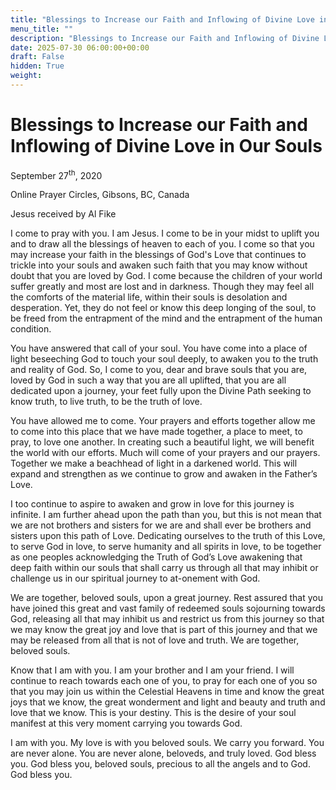```yaml
---
title: "Blessings to Increase our Faith and Inflowing of Divine Love in Our Souls"
menu_title: ""
description: "Blessings to Increase our Faith and Inflowing of Divine Love in Our Souls"
date: 2025-07-30 06:00:00+00:00
draft: False
hidden: True
weight:
---
```

# Blessings to Increase our Faith and Inflowing of Divine Love in Our Souls

September 27<sup>th</sup>, 2020

Online Prayer Circles, Gibsons, BC, Canada

Jesus received by Al Fike

I come to pray with you. I am Jesus. I come to be in your midst to uplift you and to draw all the blessings of heaven to each of you. I come so that you may increase your faith in the blessings of God's Love that continues to trickle into your souls and awaken such faith that you may know without doubt that you are loved by God. I come because the children of your world suffer greatly and most are lost and in darkness. Though they may feel all the comforts of the material life, within their souls is desolation and desperation. Yet, they do not feel or know this deep longing of the soul, to be freed from the entrapment of the mind and the entrapment of the human condition.

You have answered that call of your soul. You have come into a place of light beseeching God to touch your soul deeply, to awaken you to the truth and reality of God. So, I come to you, dear and brave souls that you are, loved by God in such a way that you are all uplifted, that you are all dedicated upon a journey, your feet fully upon the Divine Path seeking to know truth, to live truth, to be the truth of love.

You have allowed me to come. Your prayers and efforts together allow me to come into this place that we have made together, a place to meet, to pray, to love one another. In creating such a beautiful light, we will benefit the world with our efforts. Much will come of your prayers and our prayers. Together we make a beachhead of light in a darkened world. This will expand and strengthen as we continue to grow and awaken in the Father’s Love.

I too continue to aspire to awaken and grow in love for this journey is infinite. I am further ahead upon the path than you, but this is not mean that we are not brothers and sisters for we are and shall ever be brothers and sisters upon this path of Love. Dedicating ourselves to the truth of this Love, to serve God in love, to serve humanity and all spirits in love, to be together as one peoples acknowledging the Truth of God’s Love awakening that deep faith within our souls that shall carry us through all that may inhibit or challenge us in our spiritual journey to at-onement with God.

We are together, beloved souls, upon a great journey. Rest assured that you have joined this great and vast family of redeemed souls sojourning towards God, releasing all that may inhibit us and restrict us from this journey so that we may know the great joy and love that is part of this journey and that we may be released from all that is not of love and truth. We are together, beloved souls.

Know that I am with you. I am your brother and I am your friend. I will continue to reach towards each one of you, to pray for each one of you so that you may join us within the Celestial Heavens in time and know the great joys that we know, the great wonderment and light and beauty and truth and love that we know. This is your destiny. This is the desire of your soul manifest at this very moment carrying you towards God.

I am with you. My love is with you beloved souls. We carry you forward. You are never alone. You are never alone, beloveds, and truly loved. God bless you. God bless you, beloved souls, precious to all the angels and to God. God bless you.
